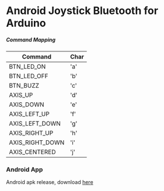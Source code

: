 # Android Joystick Bluetooth for Arduino 

##### Command Mapping #####

Command | Char
------------- | -------------
BTN_LED_ON | 'a'
BTN_LED_OFF | 'b'
BTN_BUZZ | 'c'
AXIS_UP | 'd'
AXIS_DOWN | 'e'
AXIS_LEFT_UP | 'f'
AXIS_LEFT_DOWN | 'g'
AXIS_RIGHT_UP | 'h'
AXIS_RIGHT_DOWN | 'i'
AXIS_CENTERED | 'j'

### Android App ###
Android apk release, download [here](https://github.com/fbvictorhugo/joystick_bluetooth/releases/tag/v1.0.0)
